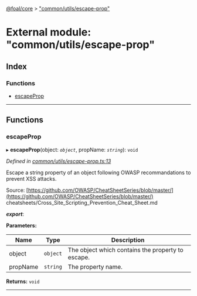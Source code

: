 [@foal/core](../README.md) > ["common/utils/escape-prop"](../modules/_common_utils_escape_prop_.md)

# External module: "common/utils/escape-prop"

## Index

### Functions

* [escapeProp](_common_utils_escape_prop_.md#escapeprop)

---

## Functions

<a id="escapeprop"></a>

###  escapeProp

▸ **escapeProp**(object: *`object`*, propName: *`string`*): `void`

*Defined in [common/utils/escape-prop.ts:13](https://github.com/FoalTS/foal/blob/aac11366/packages/core/src/common/utils/escape-prop.ts#L13)*

Escape a string property of an object following OWASP recommandations to prevent XSS attacks.

Source: [https://github.com/OWASP/CheatSheetSeries/blob/master/](https://github.com/OWASP/CheatSheetSeries/blob/master/) cheatsheets/Cross\_Site\_Scripting\_Prevention\_Cheat\_Sheet.md

*__export__*: 

**Parameters:**

| Name | Type | Description |
| ------ | ------ | ------ |
| object | `object` |  The object which contains the property to escape. |
| propName | `string` |  The property name. |

**Returns:** `void`

___

